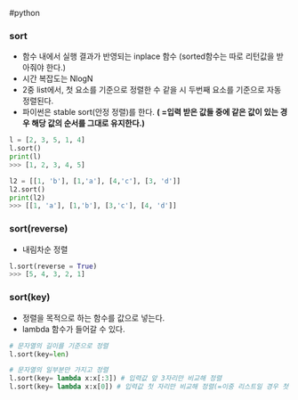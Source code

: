 ---
---
#python 
### sort
+ 함수 내에서 실행 결과가 반영되는 inplace 함수 (sorted함수는 따로 리턴값을 받아줘야 한다.)
+ 시간 복잡도는 NlogN
+ 2중 list에서, 첫 요소를 기준으로 정렬한 수 같을 시 두번째 요소를 기준으로 자동 정렬된다.
+ 파이썬은 stable sort(안정 정렬)를 한다.
	**( =입력 받은 값들 중에 같은 값이 있는 경우 해당 값의 순서를 그대로 유지한다.)**
```python
l = [2, 3, 5, 1, 4]
l.sort()
print(l)
>>> [1, 2, 3, 4, 5]

l2 = [[1, 'b'], [1,'a'], [4,'c'], [3, 'd']]
l2.sort()
print(l2)
>>> [[1, 'a'], [1,'b'], [3,'c'], [4, 'd']]
```

### sort(reverse)
+ 내림차순 정렬
```python
l.sort(reverse = True)
>>> [5, 4, 3, 2, 1]
```

### sort(key)
+ 정렬을 목적으로 하는 함수를 값으로 넣는다.
+ lambda 함수가 들어갈 수 있다.

```python
# 문자열의 길이를 기준으로 정렬
l.sort(key=len)

# 문자열의 일부분만 가지고 정렬
l.sort(key= lambda x:x[:3]) # 입력값 앞 3자리만 비교해 정렬
l.sort(key= lambda x:x[0]) # 입력값 첫 자리만 비교해 정렬(=이중 리스트일 경우 첫 요소만 비교해 정렬)
```
